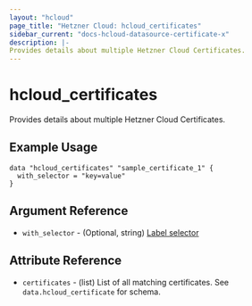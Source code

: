 ```yaml
---
layout: "hcloud"
page_title: "Hetzner Cloud: hcloud_certificates"
sidebar_current: "docs-hcloud-datasource-certificate-x"
description: |-
Provides details about multiple Hetzner Cloud Certificates.
---
```


# hcloud_certificates
Provides details about multiple Hetzner Cloud Certificates.


## Example Usage
```hcl
data "hcloud_certificates" "sample_certificate_1" {
  with_selector = "key=value"
}
```

## Argument Reference

- `with_selector` - (Optional, string) [Label selector](https://docs.hetzner.cloud/#overview-label-selector)

## Attribute Reference
- `certificates` - (list) List of all matching certificates. See `data.hcloud_certificate` for schema.

